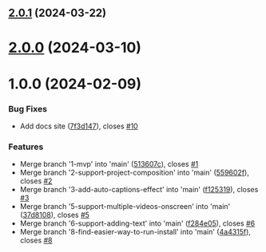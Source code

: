 ## [2.0.1](https://gitlab.com/pagekey/apps/pkvid/pkvid/compare/2.0.0...2.0.1) (2024-03-22)

# [2.0.0](https://gitlab.com/pagekey/apps/pkvid/pkvid/compare/1.0.0...2.0.0) (2024-03-10)

# 1.0.0 (2024-02-09)


### Bug Fixes

* Add docs site ([7f3d147](https://gitlab.com/pagekey/apps/pkvid/pkvid/commit/7f3d1476a5155bbe665b994b614164df5a958730)), closes [#10](https://gitlab.com/pagekey/apps/pkvid/pkvid/issues/10)


### Features

* Merge branch '1-mvp' into 'main' ([513607c](https://gitlab.com/pagekey/apps/pkvid/pkvid/commit/513607c14a702a5c3b62d86a31ebadf7f833577c)), closes [#1](https://gitlab.com/pagekey/apps/pkvid/pkvid/issues/1)
* Merge branch '2-support-project-composition' into 'main' ([559602f](https://gitlab.com/pagekey/apps/pkvid/pkvid/commit/559602fe779b4a17c29b2307d1b40bc8c1b0f761)), closes [#2](https://gitlab.com/pagekey/apps/pkvid/pkvid/issues/2)
* Merge branch '3-add-auto-captions-effect' into 'main' ([f125319](https://gitlab.com/pagekey/apps/pkvid/pkvid/commit/f125319226cdb86dc8a81c661fe3229c8271eadd)), closes [#3](https://gitlab.com/pagekey/apps/pkvid/pkvid/issues/3)
* Merge branch '5-support-multiple-videos-onscreen' into 'main' ([37d8108](https://gitlab.com/pagekey/apps/pkvid/pkvid/commit/37d810827d0e3abde074e094820b89f568f65c11)), closes [#5](https://gitlab.com/pagekey/apps/pkvid/pkvid/issues/5)
* Merge branch '6-support-adding-text' into 'main' ([f284e05](https://gitlab.com/pagekey/apps/pkvid/pkvid/commit/f284e0514b6387382080444f692c3d35b828f738)), closes [#6](https://gitlab.com/pagekey/apps/pkvid/pkvid/issues/6)
* Merge branch '8-find-easier-way-to-run-install' into 'main' ([4a4315f](https://gitlab.com/pagekey/apps/pkvid/pkvid/commit/4a4315fcea73017a77bf0a7bff21f9b540b29991)), closes [#8](https://gitlab.com/pagekey/apps/pkvid/pkvid/issues/8)
